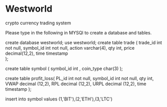 # Westworld
crypto currency trading system

Please type in the following in MYSQl to create a database and tables. 

create database westworld;
use westworld;
create table trade (
	trade_id int not null,
    symbol_id int not null,
    action varchar(4),
    qty int,
    price decimal(12,2),
    time timestamp  
);

create table symbol (
	symbol_id int ,
    coin_type char(3)
);

create table profit_loss(
	PL_id int not null,
    symbol_id int not null,
    qty int,
    VWAP decimal (12,2),
    RPL  decimal (12,2),
    URPL decimal (12,2),
    time timestamp
);

insert into symbol values (1,'BIT'),(2,'ETH'),(3,'LTC')
